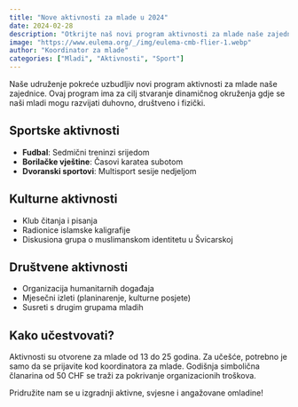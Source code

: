 ```yaml
---
title: "Nove aktivnosti za mlade u 2024"
date: 2024-02-28
description: "Otkrijte naš novi program aktivnosti za mlade naše zajednice"
image: "https://www.eulema.org/_/img/eulema-cmb-flier-1.webp"
author: "Koordinator za mlade"
categories: ["Mladi", "Aktivnosti", "Sport"]
---
```


Naše udruženje pokreće uzbudljiv novi program aktivnosti za mlade naše zajednice. Ovaj program ima za cilj stvaranje dinamičnog okruženja gdje se naši mladi mogu razvijati duhovno, društveno i fizički.

## Sportske aktivnosti

- **Fudbal**: Sedmični treninzi srijedom
- **Borilačke vještine**: Časovi karatea subotom
- **Dvoranski sportovi**: Multisport sesije nedjeljom

## Kulturne aktivnosti

- Klub čitanja i pisanja
- Radionice islamske kaligrafije
- Diskusiona grupa o muslimanskom identitetu u Švicarskoj

## Društvene aktivnosti

- Organizacija humanitarnih događaja
- Mjesečni izleti (planinarenje, kulturne posjete)
- Susreti s drugim grupama mladih

## Kako učestvovati?

Aktivnosti su otvorene za mlade od 13 do 25 godina. Za učešće, potrebno je samo da se prijavite kod koordinatora za mlade. Godišnja simbolična članarina od 50 CHF se traži za pokrivanje organizacionih troškova.

Pridružite nam se u izgradnji aktivne, svjesne i angažovane omladine! 